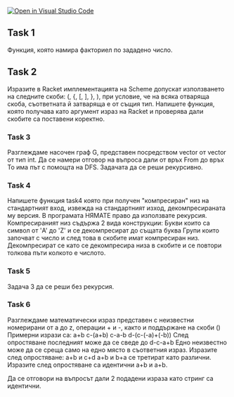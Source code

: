 [![Open in Visual Studio Code](https://classroom.github.com/assets/open-in-vscode-c66648af7eb3fe8bc4f294546bfd86ef473780cde1dea487d3c4ff354943c9ae.svg)](https://classroom.github.com/online_ide?assignment_repo_id=9223567&assignment_repo_type=AssignmentRepo)
## Task 1
Функция, която намира факториел по зададено число.

## Task 2 
Изразите в Racket имплементацията на Scheme допускат използването на следните скоби: (, {, [, ], }, ), 
при условие, че на всяка отваряща скоба, съответната й затваряща е от същия тип.
Напишете функция, която получава като аргумент израз на Racket и проверява дали скобите са поставени коректно.

### Task 3
Разглеждаме насочен граф G, представен посредством vector от vector от тип int. 
Да се намери отговор на въпроса дали от връх From до връх To има път с помощта на DFS.
Задачата да се реши рекурсивно. 


### Task 4
Напишете функция task4 която при получен "компресиран" низ на стандартният вход, извежда на стандартният изход, декомпресираната му версия. В програмата НЯМАТЕ право да използвате рекурсия.
Компресираният низ съдържа 2 вида конструкции:
Букви които са символ от 'A' до 'Z' и се декомпресират до същата буква
Групи които започват с число и след това в скобите имат компресиран низ. Декомпресират се като се декомпресира низа в скобите и се повтори толкова пъти колкото е числото.

### Task 5
Задача 3 да се реши без рекурсия.

### Task 6
Разглеждаме математически израз представен с неизвестни номерирани от a до z, операции + и -, както и поддържане на скоби ()
Примерни изрази са:
a+b
c-(a+b)
c-a-b
d-(c-(-a)+(-b))
След опростяване последният може да се сведе до
d-c-a+b
Eдно неизвестно може да се среща само на едно място в съответния израз.
Изразите след опростяване:
a+b и c+d 
a+b и b+a
се третират като различни.
Изразите след опростяване са идентични a+b и a+b.

Да се отговори на въпросът дали 2 подадени израза като стринг са идентични.